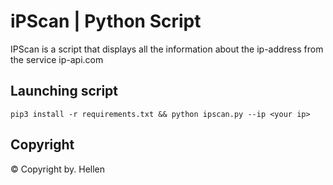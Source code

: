 # iPScan | Python Script
IPScan is a script that displays all the information about the ip-address from the service ip-api.com
## Launching script
```
pip3 install -r requirements.txt && python ipscan.py --ip <your ip>
```
## Copyright
© Copyright by. Hellen
